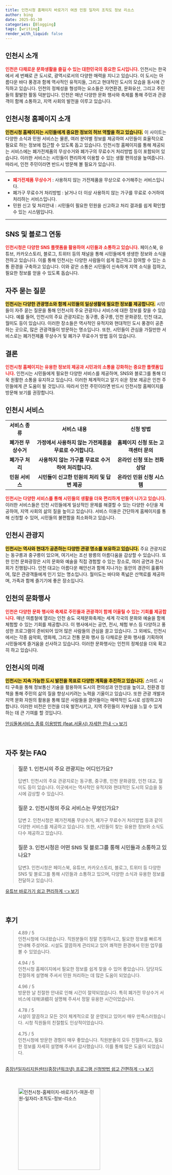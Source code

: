```yaml
---
title: 인천시청 홈페이지 바로가기 여권 민원 일자리 조직도 정보 리소스
author: bing
date: 2025-01-30
categories: [Blogging]
tags: [writing]
render_with_liquid: false
---
```



<h2 id='인천시_소개'>인천시 소개</h2>

<p><b><span style="color: #ee2323;">인천은 다채로운 문화생활을 즐길 수 있는 대한민국의 중요한 도시입니다.</span></b> 인천시는 한국에서 세 번째로 큰 도시로, 광역시로서의 다양한 매력을 지니고 있습니다. 이 도시는 아름다운 바다 풍경과 함께 역사적인 유적지들, 그리고 현대적인 도시의 모습을 동시에 간직하고 있습니다. 인천의 정체성을 형성하는 요소들은 자연환경, 문화유산, 그리고 주민들의 활발한 활동 덕분입니다. 인천은 매년 다양한 문화 행사와 축제를 통해 주민과 관광객이 함께 소통하고, 지역 사회의 발전을 이루고 있습니다. </p>

<h2 id='인천시청_홈페이지'>인천시청 홈페이지 소개</h2>

<p><b><span style="background-color: #ffe066;">인천시청 홈페이지는 시민들에게 중요한 정보의 허브 역할을 하고 있습니다.</span></b> 이 사이트는 다양한 소식과 민원 서비스는 물론, 여러 분야별 정보를 제공하여 시민들이 효율적으로 필요로 하는 정보에 접근할 수 있도록 돕고 있습니다. 인천시청 홈페이지를 통해 제공되는 서비스에는 폐가전제품의 무상수거와 폐가구의 무료수거 처리방법 등이 포함되어 있습니다. 이러한 서비스는 시민들이 편리하게 이용할 수 있는 생활 편의성을 높여줍니다. 따라서, 인천 주민이라면 반드시 방문해 볼 필요가 있습니다.</p>

<hr />

<ul>
    <li><b><span style="color: #ee2323;">폐가전제품 무상수거</span></b> : 사용하지 않는 가전제품을 무상으로 수거해주는 서비스입니다.</li>
    <li>폐가구 무료수거 처리방법 : 낡거나 더 이상 사용하지 않는 가구를 무료로 수거하여 처리하는 서비스입니다.</li>
    <li>민원 신고 및 처리안내 : 시민들이 필요한 민원을 신고하고 처리 결과를 쉽게 확인할 수 있는 시스템입니다.</li>
</ul>

<hr />

<h2 id='SNS_및_블로그_연동'>SNS 및 블로그 연동</h2>

<p><b><span style="color: #ee2323;">인천시청은 다양한 SNS 플랫폼을 활용하여 시민들과 소통하고 있습니다.</span></b> 페이스북, 유튜브, 카카오스토리, 블로그, 트위터 등의 채널을 통해 시민들에게 생생한 정보와 소식을 전하고 있습니다. 이를 통해 인천시는 다양한 사람들이 쉽게 접근하고 참여할 수 있는 소통 환경을 구축하고 있습니다. 이와 같은 소통은 시민들이 신속하게 지역 소식을 접하고, 필요한 정보를 얻을 수 있도록 돕습니다.</p>

<h2 id='자주_묻는_질문'>자주 묻는 질문</h2>

<p><b><span style="background-color: #ffe066;">인천시는 다양한 관광명소와 함께 시민들의 일상생활에 필요한 정보를 제공합니다.</span></b> 시민들이 자주 묻는 질문을 통해 인천시의 주요 관광지나 서비스에 대한 정보를 찾을 수 있습니다. 예를 들어, 인천시의 주요 관광지로는 동구릉, 중구릉, 인천 문화광장, 인천 대교, 월미도 등이 있습니다. 이러한 장소들은 역사적인 유적지와 현대적인 도시 풍경이 공존하는 곳으로, 많은 관광객들이 방문하는 명소입니다. 또한, 시민들이 관심을 가질만한 서비스로는 폐가전제품 무상수거 및 폐가구 무료수거 방법 등이 있습니다.</p>

<h2 id='결론'>결론</h2>

<p><b><span style="color: #ee2323;">인천시청 홈페이지는 유용한 정보의 제공과 시민과의 소통을 강화하는 중요한 플랫폼입니다.</span></b> 인천시는 시민들에게 필요한 다양한 서비스를 제공하며, SNS와 블로그를 통해 더욱 원활한 소통을 유지하고 있습니다. 이러한 체계적이고 알기 쉬운 정보 제공은 인천 주민들에게 큰 도움이 될 것입니다. 따라서 인천 주민이라면 반드시 인천시청 홈페이지를 방문해 보기를 권장합니다.</p>

<h2 id='인천시_서비스'>인천시 서비스</h2>

<table>
    <tr>
        <td style="text-align: center; height: 17px;"><b>서비스 종류</b></td>
        <td style="text-align: center; height: 17px;"><b>서비스 내용</b></td>
        <td style="text-align: center; height: 17px;"><b>신청 방법</b></td>
    </tr>
    <tr>
        <td style="text-align: center; height: 17px;"><b>폐가전 무상수거</b></td>
        <td style="text-align: center; height: 17px;"><b>가정에서 사용하지 않는 가전제품을 무료로 수거합니다.</b></td>
        <td style="text-align: center; height: 17px;"><b>홈페이지 신청 또는 고객센터 문의</b></td>
    </tr>
    <tr>
        <td style="text-align: center; height: 17px;"><b>폐가구 처리</b></td>
        <td style="text-align: center; height: 17px;"><b>사용하지 않는 가구를 무료로 수거하여 처리합니다.</b></td>
        <td style="text-align: center; height: 17px;"><b>온라인 신청 또는 전화 상담</b></td>
    </tr>
    <tr>
        <td style="text-align: center; height: 17px;"><b>민원 서비스</b></td>
        <td style="text-align: center; height: 17px;"><b>시민들이 신고한 민원의 처리 및 답변 제공</b></td>
        <td style="text-align: center; height: 17px;"><b>온라인 민원 신청 시스템</b></td>
    </tr>
</table>

<p><b><span style="color: #ee2323;">인천시는 다양한 서비스를 통해 시민들의 생활을 더욱 편리하게 만들어 나가고 있습니다.</span></b> 이러한 서비스들은 인천 시민들에게 일상적인 문제를 해결할 수 있는 다양한 수단을 제공하여, 지역 사회의 삶의 질을 높이고 있습니다. 서비스 이용은 간단하게 홈페이지를 통해 신청할 수 있어, 시민들의 불편함을 최소화하고 있습니다.</p>

<h2 id='인천시_관광지'>인천시 관광지</h2>

<p><b><span style="background-color: #ffe066;">인천시는 역사와 현대가 공존하는 다양한 관광 명소를 보유하고 있습니다.</span></b> 주요 관광지로는 동구릉과 중구릉이 있으며, 여기서는 조선 왕릉의 아름다움을 감상할 수 있습니다. 또한 인천 문화광장은 시의 문화와 예술을 직접 경험할 수 있는 장소로, 여러 공연과 전시회가 진행됩니다. 인천 대교는 아름다운 해안선과 함께 지나가는 동안의 경관이 훌륭하여, 많은 관광객들에게 인기 있는 명소입니다. 월미도는 바다와 폭넓은 산책로를 제공하며, 가족과 함께 즐기기에 좋은 장소입니다.</p>

<h2 id='인천의_문화행사'>인천의 문화행사</h2>

<p><b><span style="color: #ee2323;">인천은 다양한 문화 행사와 축제로 주민들과 관광객이 함께 어울릴 수 있는 기회를 제공합니다.</span></b> 매년 여름철에 열리는 인천 송도 국제문화축제는 세계 각국의 문화와 예술을 함께 체험할 수 있는 기회를 제공합니다. 이 행사에서는 공연, 전시, 체험 부스 등 다양하고 풍성한 프로그램이 준비되어 있어 많은 사람들의 관심을 끌고 있습니다. 그 외에도, 인천시에서는 각종 음악회, 영화제, 그리고 전통 문화 행사 등 다채로운 문화 행사를 기획하여 시민들에게 즐거움을 선사하고 있습니다. 이러한 문화행사는 인천의 정체성을 더욱 확고히 하고 있습니다.</p>

<h2 id='인천시의_미래'>인천시의 미래</h2>

<p><b><span style="background-color: #ffe066;">인천시는 지속 가능한 도시 발전을 목표로 다양한 계획을 추진하고 있습니다.</span></b> 스마트 시티 구축을 통해 정보통신 기술을 활용하여 도시의 편의성과 안전성을 높이고, 친환경 정책을 통해 주민의 삶의 질을 향상시키려는 노력을 기울이고 있습니다. 또한 관광 개발과 지역 문화 자원의 활용을 통해 많은 사람들을 끌어들이는 매력적인 도시로 성장하고자 합니다. 이러한 비전은 인천을 더욱 발전시키고, 지역 주민들이 자부심을 느낄 수 있게 하는 데 큰 기여를 할 것입니다.</p>


<p><a class="click-button" title="안심돌봄서비스 종류 이용방법 (feat.서울시) 자세한 안내" href="https://yellowplanner.github.io/posts/%EC%95%88%EC%8B%AC%EB%8F%8C%EB%B4%84%EC%84%9C%EB%B9%84%EC%8A%A4-%EC%A2%85%EB%A5%98-%EC%9D%B4%EC%9A%A9%EB%B0%A9%EB%B2%95-(feat.%EC%84%9C%EC%9A%B8%EC%8B%9C)-%EC%9E%90%EC%84%B8%ED%95%9C-%EC%95%88%EB%82%B4/" rel="dofollow">안심돌봄서비스 종류 이용방법 (feat.서울시) 자세한 안내 👈 보기</a></p><br>
<h2 id='자주_찾는_FAQ'>자주 찾는 FAQ</h2>
<div itemscope="" itemtype="https://schema.org/FAQPage"> 
    <blockquote> 
        <div itemscope="" itemprop="mainEntity" itemtype="https://schema.org/Question"> 
            <h3 itemprop="name">질문 1. 인천시의 주요 관광지는 어디인가요?</h3> 
            <div itemscope="" itemprop="acceptedAnswer" itemtype="https://schema.org/Answer"> 
                <span itemprop="text"> 
                    <p>답변1. 인천시의 주요 관광지로는 동구릉, 중구릉, 인천 문화광장, 인천 대교, 월미도 등이 있습니다. 이곳에서는 역사적인 유적지와 현대적인 도시의 모습을 동시에 감상할 수 있습니다.</p> 
                </span> 
            </div> 
        </div> 
        <div itemscope="" itemprop="mainEntity" itemtype="https://schema.org/Question"> 
            <h3 itemprop="name">질문 2. 인천시청의 주요 서비스는 무엇인가요?</h3> 
            <div itemscope="" itemprop="acceptedAnswer" itemtype="https://schema.org/Answer"> 
                <span itemprop="text"> 
                    <p>답변 2. 인천시청은 폐가전제품 무상수거, 폐가구 무료수거 처리방법 등과 같이 다양한 서비스를 제공하고 있습니다. 또한, 시민들이 찾는 유용한 정보와 소식도 다수 제공하고 있습니다.</p> 
                </span> 
            </div> 
        </div> 
        <div itemscope="" itemprop="mainEntity" itemtype="https://schema.org/Question"> 
            <h3 itemprop="name">질문 3. 인천시청은 어떤 SNS 및 블로그를 통해 시민들과 소통하고 있나요?</h3> 
            <div itemscope="" itemprop="acceptedAnswer" itemtype="https://schema.org/Answer"> 
                <span itemprop="text"> 
                    <p>답변3. 인천시청은 페이스북, 유튜브, 카카오스토리, 블로그, 트위터 등 다양한 SNS 및 블로그를 통해 시민들과 소통하고 있으며, 다양한 소식과 유용한 정보를 전달하고 있습니다.</p> 
                </span> 
            </div> 
        </div> 
    </blockquote> 
</div>
<p><a class="click-button" title="유튜브 바로가기 쉽고 편리하게" href="https://yellowplanner.github.io/posts/%EC%9C%A0%ED%8A%9C%EB%B8%8C-%EB%B0%94%EB%A1%9C%EA%B0%80%EA%B8%B0-%EC%89%BD%EA%B3%A0-%ED%8E%B8%EB%A6%AC%ED%95%98%EA%B2%8C/" rel="dofollow">유튜브 바로가기 쉽고 편리하게 👈 보기</a></p><br>
<h2 id='후기'>후기</h2>
<div itemscope itemtype="https://schema.org/Product">
  <blockquote>
  <div itemprop="review" itemscope itemtype="https://schema.org/Review">
      <div itemprop="reviewRating" itemscope itemtype="https://schema.org/Rating"> <span itemprop="ratingValue">4.89</span> / <span itemprop="bestRating">5</span> </div>
      <span itemprop="reviewBody">인천시청에 다녀왔습니다. 직원분들이 정말 친절하시고, 필요한 정보를 빠르게 안내해 주셨어요. 시설도 깔끔하게 관리되고 있어 쾌적한 환경에서 민원 업무를 볼 수 있었습니다.</span>
  </div>
  <br>
  <div itemprop="review" itemscope itemtype="https://schema.org/Review">
      <div itemprop="reviewRating" itemscope itemtype="https://schema.org/Rating"> <span itemprop="ratingValue">4.94</span> / <span itemprop="bestRating">5</span> </div>
      <span itemprop="reviewBody">인천시청 홈페이지에서 필요한 정보를 쉽게 찾을 수 있어 좋았습니다. 담당자도 친절하게 설명해 주셔서 민원 처리하는 데 많은 도움이 되었습니다.</span>
  </div>
  <br>
  <div itemprop="review" itemscope itemtype="https://schema.org/Review">
      <div itemprop="reviewRating" itemscope itemtype="https://schema.org/Rating"> <span itemprop="ratingValue">4.96</span> / <span itemprop="bestRating">5</span> </div>
      <span itemprop="reviewBody">방문한 날 친절한 안내로 인해 시간이 절약되었습니다. 특히 폐가전 무상수거 서비스에 대해详细히 설명해 주셔서 정말 유용한 시간이었습니다.</span>
  </div>
  <br>
  <div itemprop="review" itemscope itemtype="https://schema.org/Review">
      <div itemprop="reviewRating" itemscope itemtype="https://schema.org/Rating"> <span itemprop="ratingValue">4.78</span> / <span itemprop="bestRating">5</span> </div>
      <span itemprop="reviewBody">시설이 깔끔하고 모든 것이 체계적으로 잘 운영되고 있어서 매우 만족스러웠습니다. 시청 직원들의 친절함도 인상적이었습니다.</span>
  </div>
  <br>
  <div itemprop="review" itemscope itemtype="https://schema.org/Review">
      <div itemprop="reviewRating" itemscope itemtype="https://schema.org/Rating"> <span itemprop="ratingValue">4.75</span> / <span itemprop="bestRating">5</span> </div>
      <span itemprop="reviewBody">인천시청에 방문한 경험이 매우 좋았습니다. 직원분들이 모두 친절하시고, 필요한 정보를 자세히 설명해 주셔서 감사했습니다. 이를 통해 많은 도움이 되었습니다.</span>
  </div>
  <br>
  </blockquote>
</div>
<p><a class="click-button" title="중장년일자리지원센터(중장년워크넷) 프로그램 신청방법 쉽고 간편하게" href="https://yellowplanner.github.io/posts/%EC%A4%91%EC%9E%A5%EB%85%84%EC%9D%BC%EC%9E%90%EB%A6%AC%EC%A7%80%EC%9B%90%EC%84%BC%ED%84%B0(%EC%A4%91%EC%9E%A5%EB%85%84%EC%9B%8C%ED%81%AC%EB%84%B7)-%ED%94%84%EB%A1%9C%EA%B7%B8%EB%9E%A8-%EC%8B%A0%EC%B2%AD%EB%B0%A9%EB%B2%95-%EC%89%BD%EA%B3%A0-%EA%B0%84%ED%8E%B8%ED%95%98%EA%B2%8C/" rel="dofollow">중장년일자리지원센터(중장년워크넷) 프로그램 신청방법 쉽고 간편하게 👈 보기</a></p><br>
<figure class="image"><img src="https://yellowplanner.github.io/assets/img/thumbnail/인천시청-홈페이지-바로가기-여권-민원-일자리-조직도-정보-리소스.webp" alt="인천시청-홈페이지-바로가기-여권-민원-일자리-조직도-정보-리소스" width="256" height="256"></figure>